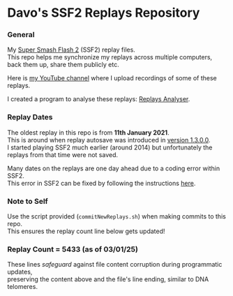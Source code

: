 # Davo's SSF2 Replays Repository

### General
My [Super Smash Flash 2](https://mcleodgaming.fandom.com/wiki/Super_Smash_Flash_2) (SSF2) replay files.
<br />This repo helps me synchronize my replays across multiple computers, back them up, share them publicly etc.

Here is [my YouTube channel](https://www.youtube.com/channel/UC4xPDj5h-MRmTaa8-xIBfaA/videos) where I upload recordings of some of these replays.

I created a program to analyse these replays: [Replays Analyser](https://github.com/DavoDC/ReplaysAnalyser).


### Replay Dates
The oldest replay in this repo is from **11th January 2021**. 
<br /> This is around when replay autosave was introduced in [version 1.3.0.0](https://www.supersmashflash.com/2020/12/ssf2-v1-3-released/).
<br /> I started playing SSF2 much earlier (around 2014) but unfortunately the replays from that time were not saved.

Many dates on the replays are one day ahead due to a coding error within SSF2.
<br /> This error in SSF2 can be fixed by following the instructions [here](https://docs.google.com/document/d/1l5VrAaWmLozu9qnwdjz6MGA9GyurlkgNF8t72eZ4-54/edit?tab=t.0#heading=h.erak6p4wg3rc).


### Note to Self
Use the script provided (`commitNewReplays.sh`) when making commits to this repo.
<br /> This ensures the replay count line below gets updated!


### Replay Count = 5433 (as of 03/01/25)

These lines *safeguard* against file content corruption during programmatic updates, 
<br /> preserving the content above and the file's line ending, similar to DNA telomeres.
